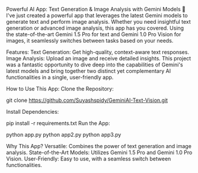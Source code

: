 Powerful AI App: Text Generation & Image Analysis with Gemini Models 🎉
I've just created a powerful app that leverages the latest Gemini models to generate text and perform image analysis. Whether you need insightful text generation or advanced image analysis, this app has you covered. Using the state-of-the-art Gemini 1.5 Pro for text and Gemini 1.0 Pro Vision for images, it seamlessly switches between tasks based on your needs.

Features:
Text Generation: Get high-quality, context-aware text responses.
Image Analysis: Upload an image and receive detailed insights.
This project was a fantastic opportunity to dive deep into the capabilities of Gemini's latest models and bring together two distinct yet complementary AI functionalities in a single, user-friendly app.

How to Use This App:
Clone the Repository:

git clone https://github.com/Suyashspidy/GeminiAI-Text-Vision.git

Install Dependencies:

pip install -r requirements.txt
Run the App:

python app.py
python app2.py
python app3.py

Why This App?
Versatile: Combines the power of text generation and image analysis.
State-of-the-Art Models: Utilizes Gemini 1.5 Pro and Gemini 1.0 Pro Vision.
User-Friendly: Easy to use, with a seamless switch between functionalities.
